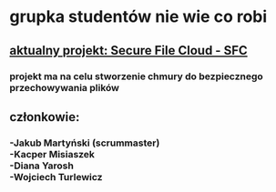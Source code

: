 <h1>grupka studentów nie wie co robi</h1>
<h2><a href="https://github.com/1IQGroup/Secure-File-Cloud---SFC">aktualny projekt: Secure File Cloud - SFC</a></h2>
<h3>projekt ma na celu stworzenie chmury do bezpiecznego przechowywania plików</h3>

<h2>członkowie:</h2>
<h3>-Jakub Martyński (scrummaster)<br>
-Kacper Misiaszek<br>
-Diana Yarosh<br>
-Wojciech Turlewicz</h3>
